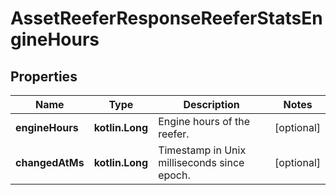 
# AssetReeferResponseReeferStatsEngineHours

## Properties
Name | Type | Description | Notes
------------ | ------------- | ------------- | -------------
**engineHours** | **kotlin.Long** | Engine hours of the reefer. |  [optional]
**changedAtMs** | **kotlin.Long** | Timestamp in Unix milliseconds since epoch. |  [optional]



